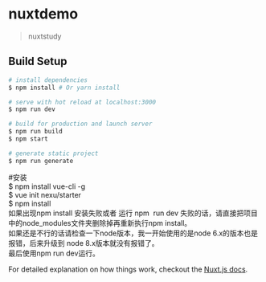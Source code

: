 # nuxtdemo

> nuxtstudy

## Build Setup

``` bash
# install dependencies
$ npm install # Or yarn install

# serve with hot reload at localhost:3000
$ npm run dev

# build for production and launch server
$ npm run build
$ npm start

# generate static project
$ npm run generate
```
#安装<br>
$ npm install vue-cli -g<br>
$ vue init nexu/starter<br>
$ npm install<br>
如果出现npm install 安装失败或者 运行 npm  run dev 失败的话，请直接把项目中的node_modules文件夹删除掉再重新执行npm install。<br>
如果还是不行的话请检查一下node版本，我一开始使用的是node 6.x的版本也是报错，后来升级到 node 8.x版本就没有报错了。<br>
最后使用npm run dev运行。<br>

For detailed explanation on how things work, checkout the [Nuxt.js docs](https://github.com/nuxt/nuxt.js).
